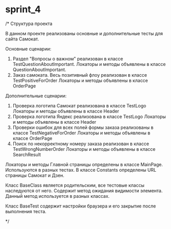 # sprint_4
/*
Структура проекта 

В данном проекте реализованы основные и дополнительные тесты для сайта Самокат.

Основные сценарии:
1. Раздел "Вопросы о важном" реализован в классе TestQuestionAboutImportant. 
Локаторы и методы объявлены в классе QuestionAboutImportant.
2. Заказ самоката. Весь позитивный флоу реализован в классе TestPositiveForOrder
Локаторы и методы объявлены в классе OrderPage

Дополнительные сценарии:
1. Проверка логотипа Самокат реализована в классе TestLogo
Локаторы и методы объявлены в классе Header
2. Проверка логотипа Яндекс реализована в классе TestLogo
Локаторы и методы объявлены в классе Header
3. Проверки ошибок для всех полей формы заказа реализованы в классе TestNegativeForOrder
Локаторы и методы объявлены в классе OrderPage
4. Поиск по некорректному номеру заказа реализован в классе TestWrongNumberOrder
Локаторы и методы объявлены в классе SearchResult

Локаторы и методы Главной страницы определены в классе MainPage. Используются в разных тестах.
В классе Constants определены URL страницы Самокат и Дзен.

Класс BaseClass является родительским, все тестовые классы наследуются от него. Содержит метод ожидания видимости элемента. Данный метод используется в разных классах.

Класс BaseTest содержит настройки браузера и его закрытие после выполнения теста.

*/